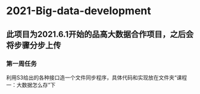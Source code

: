 # 2021-Big-data-development
## 此项目为2021.6.1开始的品高大数据合作项目，之后会将步骤分步上传
### 第一周任务
利用S3给出的各种接口造一个文件同步程序，具体代码和实现放在文件夹“课程一：大数据怎么存”下
